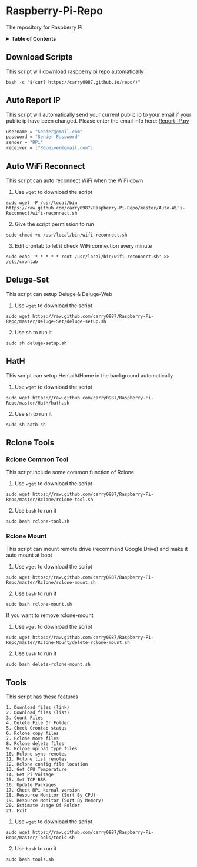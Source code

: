 # Raspberry-Pi-Repo
The repository for Raspberry Pi

<details>
    <summary>
        <strong>Table of Contents</strong>
    </summary>
    <ul>
        <li><a href="#download-scripts">Download Scripts</a></li>
        <li><a href="#auto-report-ip">Auto Report IP</a></li>
        <li><a href="#auto-wifi-reconnect">Auto WiFi Reconnect</a></li>
        <li><a href="#deluge-set">Deluge-Set</a></li>
        <li><a href="#hath">HatH</a></li>
        <li><a href="#rclone-tools">Rclone Tools</a></li>
        <li><a href="#tools">Tools</a></li>
    </ul>
</details>

## Download Scripts
This script will download raspberry pi repo automatically
```
bash -c "$(curl https://carry0987.github.io/repo/)"
```
## Auto Report IP
This script will automatically send your current public ip to your email if your public ip have been changed.
Please enter the email info here:
[Report-IP.py](https://github.com/carry0987/Raspberry-Pi-Repo/blob/master/Auto-Report-IP/report-ip.py#L19-L22)
```bash
username = "Sender@gmail.com"
password = "Sender Password"
sender = "RPi"
receiver = ["Receiver@gmail.com"]
```

## Auto WiFi Reconnect
This script can auto reconnect WiFi when the WiFi down
1. Use `wget` to download the script
```
sudo wget -P /usr/local/bin https://raw.github.com/carry0987/Raspberry-Pi-Repo/master/Auto-WiFi-Reconnect/wifi-reconnect.sh
```
2. Give the script permission to run
```
sudo chmod +x /usr/local/bin/wifi-reconnect.sh
```
3. Edit crontab to let it check WiFi connection every minute
```
sudo echo '* * * * * root /usr/local/bin/wifi-reconnect.sh' >> /etc/crontab
```

## Deluge-Set
This script can setup Deluge & Deluge-Web
1. Use `wget` to download the script
```
sudo wget https://raw.github.com/carry0987/Raspberry-Pi-Repo/master/Deluge-Set/deluge-setup.sh
```
2. Use sh to run it
```
sudo sh deluge-setup.sh
```

## HatH
This script can setup HentaiAtHome in the background automatically
1. Use `wget` to download the script
```
sudo wget https://raw.github.com/carry0987/Raspberry-Pi-Repo/master/HatH/hath.sh
```
2. Use sh to run it
```
sudo sh hath.sh
```

## Rclone Tools
### Rclone Common Tool
This script include some common function of Rclone
1. Use `wget` to download the script
```
sudo wget https://raw.github.com/carry0987/Raspberry-Pi-Repo/master/Rclone/rclone-tool.sh
```
2. Use `bash` to run it
```
sudo bash rclone-tool.sh
```

### Rclone Mount
This script can mount remote drive (recommend Google Drive) and make it auto mount at boot
1. Use `wget` to download the script
```
sudo wget https://raw.github.com/carry0987/Raspberry-Pi-Repo/master/Rclone/rclone-mount.sh
```
2. Use `bash` to run it
```
sudo bash rclone-mount.sh
```

If you want to remove rclone-mount
1. Use `wget` to download the script
```
sudo wget https://raw.github.com/carry0987/Raspberry-Pi-Repo/master/Rclone-Mount/delete-rclone-mount.sh
```
2. Use `bash` to run it
```
sudo bash delete-rclone-mount.sh
```

## Tools
This script has these features
```
1. Download files (link)
2. Download files (list)
3. Count Files
4. Delete File Or Folder
5. Check Crontab status
6. Rclone copy files
7. Rclone move files
8. Rclone delete files
9. Rclone upload type files
10. Rclone sync remotes
11. Rclone list remotes
12. Rclone config file location
13. Get CPU Temperature
14. Get Pi Voltage
15. Set TCP-BBR
16. Update Packages
17. Check RPi kernal version
18. Resource Monitor (Sort By CPU)
19. Resource Monitor (Sort By Memory)
20. Estimate Usage Of Folder
21. Exit
```

1. Use `wget` to download the script
```
sudo wget https://raw.github.com/carry0987/Raspberry-Pi-Repo/master/Tools/tools.sh
```
2. Use `bash` to run it
```
sudo bash tools.sh
```

